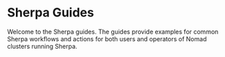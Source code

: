 # Sherpa Guides

Welcome to the Sherpa guides. The guides provide examples for common Sherpa workflows and actions for both users and operators of Nomad clusters running Sherpa.
